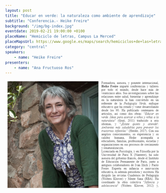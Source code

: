 ```yaml
---
layout: post
title: "Educar en verde: la naturaleza como ambiente de aprendizaje"
subtitle: "Conferencia.- Heike Freire"
background: "/img/bg-index.jpg"
eventdate: 2019-02-21 19:00:00 +0100
placeName: "Hemiciclo de letras, Campus La Merced"
placeMapsUrl: https://www.google.es/maps/search/hemiciclos+de+las+letras+campus+de+la+merced/@38.0033889,-1.147865,14z/data=!3m1!4b1?hl=en
category: "central"
speakers:
    - name: "Heike Freire"
presenters:
    - name: "Ana Fructuoso Ros"
---
```

![cartel](/img/posts/heikefreirepng.png)

